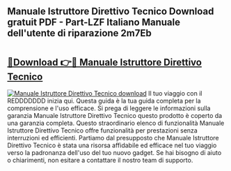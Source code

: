 ## Manuale Istruttore Direttivo Tecnico Download gratuit PDF - Part-LZF Italiano Manuale dell'utente di riparazione 2m7Eb

# <h2><a href="http://dfd7dvk.blite.top/?on=Manuale+Istruttore+Direttivo+Tecnico">🔗Download 👉🔴 Manuale Istruttore Direttivo Tecnico</a></h2>

[![Manuale Istruttore Direttivo Tecnico download](https://i.imgur.com/lujVjoI.png)](http://dfd7dvk.blite.top/?on=Manuale+Istruttore+Direttivo+Tecnico)
Il tuo viaggio con il REDDDDDDD inizia qui. Questa guida è la tua guida completa per la comprensione e l'uso efficace. Si prega di leggere le informazioni sulla garanzia Manuale Istruttore Direttivo Tecnico questo prodotto è coperto da una garanzia completa. Questo straordinario elenco di funzionalità Manuale Istruttore Direttivo Tecnico offre funzionalità per prestazioni senza interruzioni ed efficienti. Partiamo dal presupposto che Manuale Istruttore Direttivo Tecnico è stata una risorsa affidabile ed efficace nel tuo viaggio verso la padronanza dell'uso del tuo nuovo gadget. Se hai bisogno di aiuto o chiarimenti, non esitare a contattare il nostro team di supporto.
